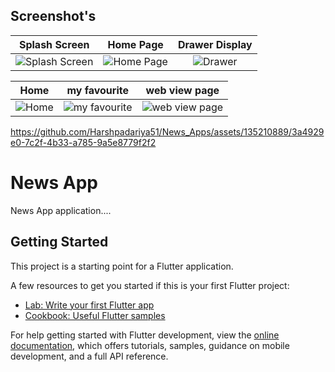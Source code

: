 ## Screenshot's

| Splash Screen | Home Page | Drawer Display |
|:-----------:|:-----------:|:-----------:|
| ![Splash Screen](https://github.com/Harshpadariya51/News_Apps/assets/135210889/c211d488-a474-4718-b662-54b04f29f087) | ![Home Page](https://github.com/Harshpadariya51/News_Apps/assets/135210889/6a21014a-0772-4310-b5c1-2fdc97c0d00c) | ![Drawer](https://github.com/Harshpadariya51/News_Apps/assets/135210889/5f7b9a7f-d064-4f1a-bff8-1d21bf55b64d) |

| Home  | my favourite | web view page |
|:------------:|:-----------:|:-----------:|
| ![Home](https://github.com/Harshpadariya51/News_Apps/assets/135210889/66b7f769-3f4c-4c5e-95fe-3ec93e00a317) | ![my favourite](https://github.com/Harshpadariya51/News_Apps/assets/135210889/06362030-43d6-44bd-b82b-03a195d40e75) | ![web view page](https://github.com/Harshpadariya51/News_Apps/assets/135210889/b9115227-4b2a-4f5a-a960-2dd76b5fc06f) |




https://github.com/Harshpadariya51/News_Apps/assets/135210889/3a4929e0-7c2f-4b33-a785-9a5e8779f2f2




# News App

News App application....

## Getting Started

This project is a starting point for a Flutter application.

A few resources to get you started if this is your first Flutter project:

- [Lab: Write your first Flutter app](https://docs.flutter.dev/get-started/codelab)
- [Cookbook: Useful Flutter samples](https://docs.flutter.dev/cookbook)

For help getting started with Flutter development, view the
[online documentation](https://docs.flutter.dev/), which offers tutorials,
samples, guidance on mobile development, and a full API reference.
